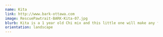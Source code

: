 ```yaml
---
name: Kita
link: http://www.bark-ottawa.com
image: RescuePawtrait-BARK-Kita-07.jpg
blurb: Kita is a 1 year old Chi mix and this little one will make any family really happy. She loves her ball and of course, treats. She is a bit shy at first, but once she warms up to you, you are her best friend!
orientation: landscape
---
```

